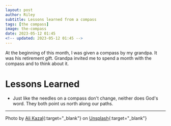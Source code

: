 ```yaml
---
layout: post
author: Riley
subtitle: Lessons learned from a compass
tags: [the compass]
image: the-compass
date: 2023-05-12 01:45
<!-- updated: 2023-05-12 01:45 -->
---
```

At the beginning of this month, I was given a compass by my grandpa. It was his retirement gift. Grandpa invited me to spend a month with the compass and to think about it.

<!-- Bullet list of all the things I've learned: -->
# Lessons Learned
- Just like the needles on a compass don't change, neither does God's word. They both point us north along our paths.

* * *

Photo by [Ali Kazal](https://unsplash.com/@lureofadventure?utm_source=unsplash&utm_medium=referral&utm_content=creditCopyText){:target="_blank"} on [Unsplash](https://unsplash.com/photos/UU69D-_nwPI?utm_source=unsplash&utm_medium=referral&utm_content=creditCopyText){:target="_blank"}
